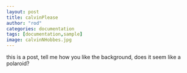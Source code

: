 ```yaml
---
layout: post
title: calvinPlease
author: "rod"
categories: documentation
tags: [documentation,sample]
image: calvinNHobbes.jpg
---
```


this is a post, tell me how you like the background, does it seem like a polaroid?